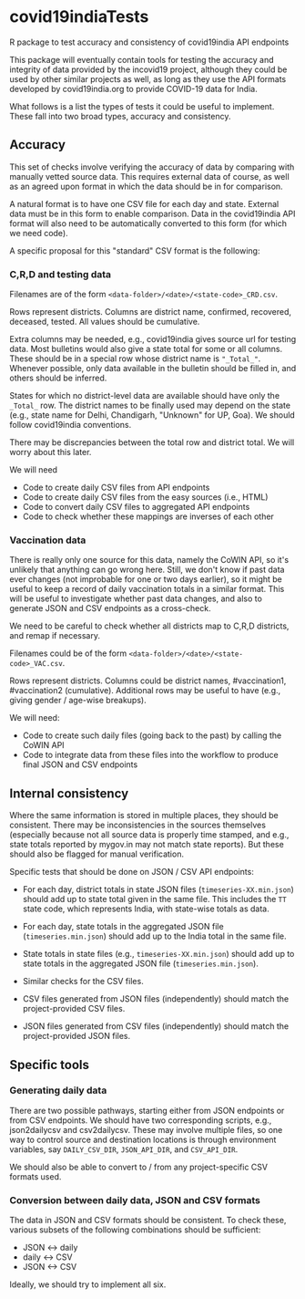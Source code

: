 # covid19indiaTests

R package to test accuracy and consistency of covid19india API endpoints

This package will eventually contain tools for testing the accuracy and integrity of data provided by the incovid19 project, although they could be used by other similar projects as well, as long as they use the API formats developed by covid19india.org to provide COVID-19 data for India.

What follows is a list the types of tests it could be useful to implement. These fall into two broad types, accuracy and consistency.

## Accuracy

This set of checks involve verifying the accuracy of data by comparing with manually vetted source data. This requires external data of course, as well as an agreed upon format in which the data should be in for comparison.

A natural format is to have one CSV file for each day and state. External data must be in this form to enable comparison. Data in the covid19india API format will also need to be automatically converted to this form (for which we need code).

A specific proposal for this "standard" CSV format is the following:

### C,R,D and testing data

Filenames are of the form `<data-folder>/<date>/<state-code>_CRD.csv`.

Rows represent districts. Columns are district name, confirmed, recovered, deceased, tested. All values should be cumulative.

Extra columns may be needed, e.g., covid19india gives source url for testing data. Most bulletins would also give a state total for some or all columns. These should be in a special row whose district name is `"_Total_"`. Whenever possible, only data available in the bulletin should be filled in, and others should be inferred.

States for which no district-level data are available should have only the `_Total_` row. The district names to be finally used may depend on the state (e.g., state name for Delhi, Chandigarh, "Unknown" for UP, Goa). We should follow covid19india conventions.

There may be discrepancies between the total row and district total. We will worry about this later.

We will need

- Code to create daily CSV files from API endpoints
- Code to create daily CSV files from the easy sources (i.e., HTML)
- Code to convert daily CSV files to aggregated API endpoints
- Code to check whether these mappings are inverses of each other

### Vaccination data

There is really only one source for this data, namely the CoWIN API, so it's unlikely that anything can go wrong here. Still, we don't know if past data ever changes (not improbable for one or two days earlier), so it might be useful to keep a record of daily vaccination totals in a similar format. This will be useful to investigate whether past data changes, and also to generate JSON and CSV endpoints as a cross-check.

We need to be careful to check whether all districts map to C,R,D districts, and remap if necessary.

Filenames could be of the form `<data-folder>/<date>/<state-code>_VAC.csv`.

Rows represent districts. Columns could be district names, #vaccination1, #vaccination2 (cumulative). Additional rows may be useful to have (e.g., giving gender / age-wise breakups).

We will need:

- Code to create such daily files (going back to the past) by calling the CoWIN API
- Code to integrate data from these files into the workflow to produce final JSON and CSV endpoints

## Internal consistency

Where the same information is stored in multiple places, they should be consistent. There may be inconsistencies in the sources themselves (especially because not all source data is properly time stamped, and e.g., state totals reported by mygov.in may not match state reports). But these should also be flagged for manual verification.

Specific tests that should be done on JSON / CSV API endpoints:

- For each day, district totals in state JSON files (`timeseries-XX.min.json`) should add up to state total given in the same file. This includes the `TT` state code, which represents India, with state-wise totals as data.

- For each day, state totals in the aggregated JSON file (`timeseries.min.json`) should add up to the India total in the same file.

- State totals in state files (e.g., `timeseries-XX.min.json`) should add up to state totals in the  aggregated JSON file (`timeseries.min.json`).

- Similar checks for the CSV files.

- CSV files generated from JSON files (independently) should match the project-provided CSV files.

- JSON files generated from CSV files (independently) should match the project-provided JSON files.


## Specific tools

### Generating daily data

There are two possible pathways, starting either from JSON endpoints or from CSV endpoints. We should have two corresponding scripts, e.g., json2dailycsv and csv2dailycsv. These may involve multiple files, so one way to control source and destination locations is through environment variables, say `DAILY_CSV_DIR`, `JSON_API_DIR`, and `CSV_API_DIR`.

We should also be able to convert to / from any project-specific CSV formats used.

### Conversion between daily data, JSON and CSV formats

The data in JSON and CSV formats should be consistent. To check these, various subsets of the following combinations should be sufficient:

- JSON <-> daily
- daily <-> CSV
- JSON <-> CSV

Ideally, we should try to implement all six.

